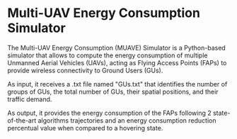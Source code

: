 # Multi-UAV Energy Consumption Simulator
The Multi-UAV Energy Consumption (MUAVE) Simulator is a Python-based simulator that allows to compute the energy consumption of multiple Unmanned Aerial Vehicles (UAVs), acting as Flying Access Points (FAPs) to provide wireless connectivity to Ground Users (GUs).

As input, it receives a .txt file named "GUs.txt" that identifies the number of groups of GUs, the total number of GUs, their spatial positions, and their traffic demand.

As output, it provides the energy consumption of the FAPs following 2 state-of-the-art algorithms trajectories and an energy consumption reduction percentual value when compared to a hovering state.
